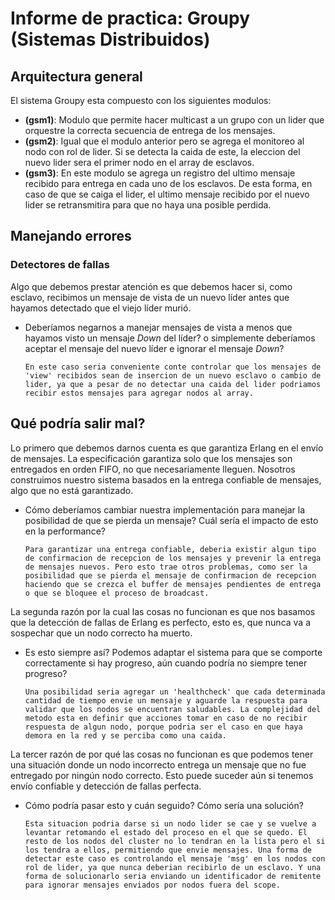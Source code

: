 # Informe de practica: Groupy (Sistemas Distribuidos)


## Arquitectura general

El sistema Groupy esta compuesto con los siguientes modulos:

- **(gsm1)**: Modulo que permite hacer multicast a un grupo con un lider que orquestre la correcta secuencia de entrega de los mensajes.
- **(gsm2)**: Igual que el modulo anterior pero se agrega el monitoreo al nodo con rol de lider. Si se detecta la caida de este, la eleccion del nuevo lider sera el primer nodo en el array de esclavos.
- **(gsm3)**: En este modulo se agrega un registro del ultimo mensaje recibido para entrega en cada uno de los esclavos. De esta forma, en caso de que se caiga el lider, el ultimo mensaje recibido por el nuevo lider se retransmitira para que no haya una posible perdida.



## Manejando errores
### Detectores de fallas
Algo que debemos prestar atención es que debemos hacer si, como esclavo, recibimos un mensaje de vista de un nuevo líder antes que hayamos detectado que el viejo líder murió. 
- Deberíamos negarnos a manejar mensajes de vista a menos que hayamos visto un mensaje _Down_ del líder? o simplemente deberíamos aceptar el mensaje del nuevo líder e ignorar el mensaje _Down_?
  
      En este caso seria conveniente conte controlar que los mensajes de 'view' recibidos sean de insercion de un nuevo esclavo o cambio de lider, ya que a pesar de no detectar una caida del lider podriamos recibir estos mensajes para agregar nodos al array.



## Qué podría salir mal?
Lo primero que debemos darnos cuenta es que garantiza Erlang en el envío de mensajes. La especificación garantiza solo que los mensajes son entregados en orden FIFO, no que necesariamente lleguen. Nosotros construimos nuestro sistema basados en la entrega confiable de mensajes, algo que no está garantizado.
- Cómo deberíamos cambiar nuestra implementación para manejar la posibilidad de que se pierda un mensaje? Cuál sería el impacto de esto en la performance?
  
      Para garantizar una entrega confiable, deberia existir algun tipo de confirmacion de recepcion de los mensajes y prevenir la entrega de mensajes nuevos. Pero esto trae otros problemas, como ser la posibilidad que se pierda el mensaje de confirmacion de recepcion haciendo que se crezca el buffer de mensajes pendientes de entrega o que se bloquee el proceso de broadcast.
  
La segunda razón por la cual las cosas no funcionan es que nos basamos que la detección de fallas de Erlang es perfecto, esto es, que nunca va a sospechar que un nodo correcto ha muerto. 
- Es esto siempre así? Podemos adaptar el sistema para que se comporte correctamente si hay progreso, aún cuando podría no siempre tener progreso?
  
      Una posibilidad seria agregar un 'healthcheck' que cada determinada cantidad de tiempo envie un mensaje y aguarde la respuesta para validar que los nodos se encuentran saludables. La complejidad del metodo esta en definir que acciones tomar en caso de no recibir respuesta de algun nodo, porque podria ser el caso en que haya demora en la red y se perciba como una caida.
  
La tercer razón de por qué las cosas no funcionan es que podemos tener una situación donde un nodo incorrecto entrega un mensaje que no fue entregado por ningún nodo correcto. Esto puede suceder aún si tenemos envío confiable y detección de fallas perfecta. 
- Cómo podría pasar esto y cuán seguido? Cómo sería una solución?
  
      Esta situacion podria darse si un nodo lider se cae y se vuelve a levantar retomando el estado del proceso en el que se quedo. El resto de los nodos del cluster no lo tendran en la lista pero el si los tendra a ellos, permitiendo que envie mensajes. Una forma de detectar este caso es controlando el mensaje 'msg' en los nodos con rol de lider, ya que nunca deberian recibirlo de un esclavo. Y una forma de solucionarlo seria enviando un identificador de remitente para ignorar mensajes enviados por nodos fuera del scope.

